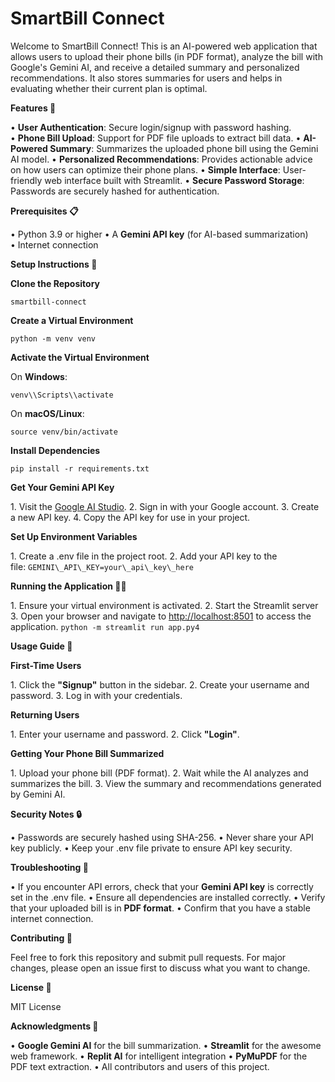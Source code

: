 # SmartBill Connect
Welcome to SmartBill Connect! This is an AI-powered web application that allows users to upload their phone bills (in PDF format), analyze the bill with Google's Gemini AI, and receive a detailed summary and personalized recommendations. It also stores summaries for users and helps in evaluating whether their current plan is optimal.

**Features 🌟**

• **User Authentication**: Secure login/signup with password hashing.
• **Phone Bill Upload**: Support for PDF file uploads to extract bill data.
• **AI-Powered Summary**: Summarizes the uploaded phone bill using the Gemini AI model.
• **Personalized Recommendations**: Provides actionable advice on how users can optimize their phone plans.
• **Simple Interface**: User-friendly web interface built with Streamlit.
• **Secure Password Storage**: Passwords are securely hashed for authentication.

**Prerequisites 📋**

• Python 3.9 or higher
• A **Gemini API key** (for AI-based summarization)
• Internet connection

**Setup Instructions 🚀**

**Clone the Repository**

`smartbill-connect`

**Create a Virtual Environment**

`python -m venv venv`

**Activate the Virtual Environment**

On **Windows**:

`venv\\Scripts\\activate`

On **macOS/Linux**:

`source venv/bin/activate`

**Install Dependencies**

`pip install -r requirements.txt`

**Get Your Gemini API Key**

1. Visit the [Google AI Studio](https://console.cloud.google.com/).
2. Sign in with your Google account.
3. Create a new API key.
4. Copy the API key for use in your project.

**Set Up Environment Variables**

1. Create a .env file in the project root.
2. Add your API key to the file: `GEMINI\_API\_KEY=your\_api\_key\_here`

**Running the Application 🏃‍♂️**

1. Ensure your virtual environment is activated.
2. Start the Streamlit server
3. Open your browser and navigate to [http://localhost:8501](http://localhost:8501/) to access the application.
`python -m streamlit run app.py4`

**Usage Guide 📖**

**First-Time Users**

1. Click the **"Signup"** button in the sidebar.
2. Create your username and password.
3. Log in with your credentials.

**Returning Users**

1. Enter your username and password.
2. Click **"Login"**.

**Getting Your Phone Bill Summarized**

1. Upload your phone bill (PDF format).
2. Wait while the AI analyzes and summarizes the bill.
3. View the summary and recommendations generated by Gemini AI.

**Security Notes 🔒**

• Passwords are securely hashed using SHA-256.
• Never share your API key publicly.
• Keep your .env file private to ensure API key security.

**Troubleshooting 🔧**

• If you encounter API errors, check that your **Gemini API key** is correctly set in the .env file.
• Ensure all dependencies are installed correctly.
• Verify that your uploaded bill is in **PDF format**.
• Confirm that you have a stable internet connection.

**Contributing 🤝**

Feel free to fork this repository and submit pull requests. For major changes, please open an issue first to discuss what you want to change.

**License 📄**

MIT License

**Acknowledgments 👏**

• **Google Gemini AI** for the bill summarization.
• **Streamlit** for the awesome web framework.
• **Replit AI** for intelligent integration
• **PyMuPDF** for the PDF text extraction.
• All contributors and users of this project.
